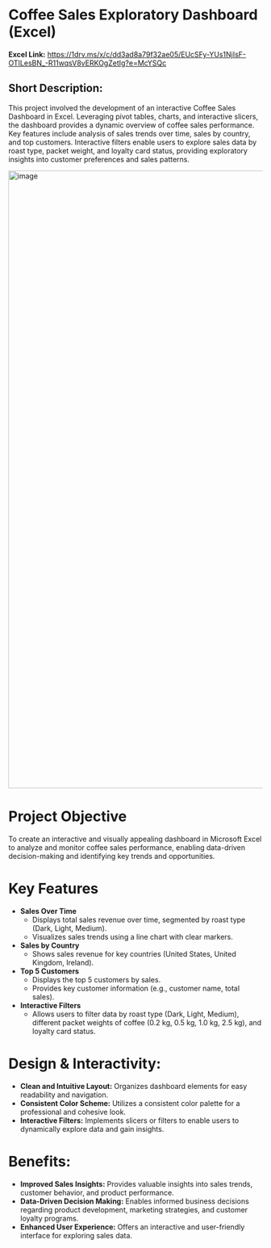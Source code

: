 # Coffee Sales Exploratory Dashboard (Excel)

**Excel Link:** https://1drv.ms/x/c/dd3ad8a79f32ae05/EUcSFy-YUs1NjIsF-OTILesBN_-R11wqsV8vERKOgZetIg?e=McYSQc

## Short Description: 

This project involved the development of an interactive Coffee Sales Dashboard in Excel. Leveraging pivot tables, charts, and interactive slicers, the dashboard provides a dynamic overview of coffee sales performance. Key features include analysis of sales trends over time, sales by country, and top customers. Interactive filters enable users to explore sales data by roast type, packet weight, and loyalty card status, providing exploratory insights into customer preferences and sales patterns.

<img width="1224" alt="image" src="https://github.com/user-attachments/assets/6cf6c854-87ee-443c-b526-d84d740cf44c" />

# **Project Objective**

To create an interactive and visually appealing dashboard in Microsoft Excel to analyze and monitor coffee sales performance, enabling data-driven decision-making and identifying key trends and opportunities.

# **Key Features**

- **Sales Over Time**
    - Displays total sales revenue over time, segmented by roast type (Dark, Light, Medium).
    - Visualizes sales trends using a line chart with clear markers.
- **Sales by Country**
    - Shows sales revenue for key countries (United States, United Kingdom, Ireland).
- **Top 5 Customers**
    - Displays the top 5 customers by sales.
    - Provides key customer information (e.g., customer name, total sales).
- **Interactive Filters**
    - Allows users to filter data by roast type (Dark, Light, Medium), different packet weights of coffee (0.2 kg, 0.5 kg, 1.0 kg, 2.5 kg), and loyalty card status.

# **Design & Interactivity:**

- **Clean and Intuitive Layout:** Organizes dashboard elements for easy readability and navigation.
- **Consistent Color Scheme:** Utilizes a consistent color palette for a professional and cohesive look.
- **Interactive Filters:** Implements slicers or filters to enable users to dynamically explore data and gain insights.

# **Benefits:**

- **Improved Sales Insights:** Provides valuable insights into sales trends, customer behavior, and product performance.
- **Data-Driven Decision Making:** Enables informed business decisions regarding product development, marketing strategies, and customer loyalty programs.
- **Enhanced User Experience:** Offers an interactive and user-friendly interface for exploring sales data.
